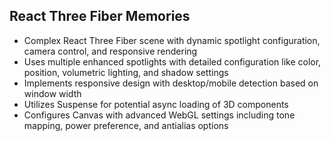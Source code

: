 ## React Three Fiber Memories

- Complex React Three Fiber scene with dynamic spotlight configuration, camera control, and responsive rendering
- Uses multiple enhanced spotlights with detailed configuration like color, position, volumetric lighting, and shadow settings
- Implements responsive design with desktop/mobile detection based on window width
- Utilizes Suspense for potential async loading of 3D components
- Configures Canvas with advanced WebGL settings including tone mapping, power preference, and antialias options